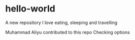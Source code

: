 # hello-world
A new repository
I love eating, sleeping and travelling 


Muhammad Aliyu contributed to this repo
Checking options
